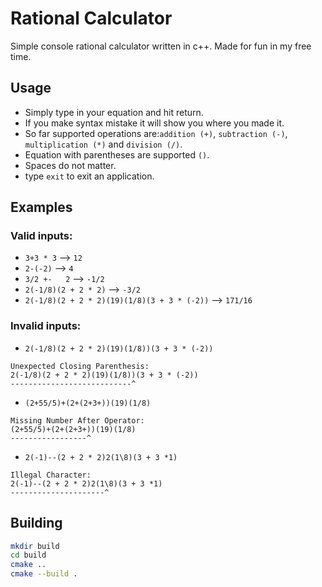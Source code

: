 # Rational Calculator

Simple console rational calculator written in c++. Made for fun in my free time.

## Usage
- Simply type in your equation and hit return.
- If you make syntax mistake it will show you where you made it.
- So far supported operations are:```addition (+)```, ```subtraction (-)```, ```multiplication (*)``` and ```division (/)```.
- Equation with parentheses are supported ```()```.
- Spaces do not matter.
- type ```exit``` to exit an application.

## Examples
### Valid inputs:
- ```3+3 * 3``` --> ```12``` 
- ```2-(-2)``` --> ```4``` 
- ```3/2 +-   2``` --> ```-1/2``` 
- ```2(-1/8)(2 + 2 * 2)``` --> ```-3/2```
- ```2(-1/8)(2 + 2 * 2)(19)(1/8)(3 + 3 * (-2))``` --> ```171/16```
### Invalid inputs:
- ```2(-1/8)(2 + 2 * 2)(19)(1/8))(3 + 3 * (-2))``` 
 ```
Unexpected Closing Parenthesis:
2(-1/8)(2 + 2 * 2)(19)(1/8))(3 + 3 * (-2))
---------------------------^
```
- ```(2+55/5)+(2+(2+3+))(19)(1/8)``` 
 ```
Missing Number After Operator:
(2+55/5)+(2+(2+3+))(19)(1/8)
-----------------^
```
- ```2(-1)--(2 + 2 * 2)2(1\8)(3 + 3 *1)``` 
 ```
Illegal Character:
2(-1)--(2 + 2 * 2)2(1\8)(3 + 3 *1)
---------------------^
```


## Building
```bash
mkdir build
cd build
cmake ..
cmake --build .
```
